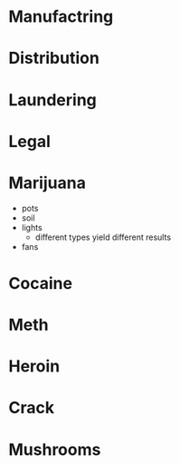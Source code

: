 # Manufactring
# Distribution
# Laundering
# Legal


# Marijuana

* pots
* soil
* lights
    - different types yield different results
* fans

# Cocaine

# Meth

# Heroin

# Crack

# Mushrooms

# 